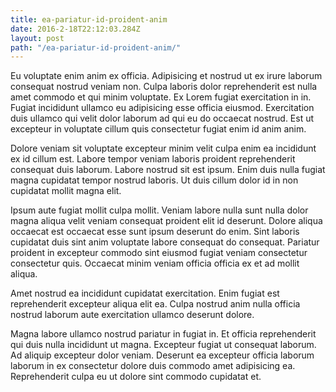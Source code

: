 ```yaml
---
title: ea-pariatur-id-proident-anim
date: 2016-2-18T22:12:03.284Z
layout: post
path: "/ea-pariatur-id-proident-anim/"
---
```


Eu voluptate enim anim ex officia. Adipisicing et nostrud ut ex irure laborum consequat nostrud veniam non. Culpa laboris dolor reprehenderit est nulla amet commodo et qui minim voluptate. Ex Lorem fugiat exercitation in in. Fugiat incididunt ullamco eu adipisicing esse officia eiusmod. Exercitation duis ullamco qui velit dolor laborum ad qui eu do occaecat nostrud. Est ut excepteur in voluptate cillum quis consectetur fugiat enim id anim anim.

Dolore veniam sit voluptate excepteur minim velit culpa enim ea incididunt ex id cillum est. Labore tempor veniam laboris proident reprehenderit consequat duis laborum. Labore nostrud sit est ipsum. Enim duis nulla fugiat magna cupidatat tempor nostrud laboris. Ut duis cillum dolor id in non cupidatat mollit magna elit.

Ipsum aute fugiat mollit culpa mollit. Veniam labore nulla sunt nulla dolor magna aliqua velit veniam consequat proident elit id deserunt. Dolore aliqua occaecat est occaecat esse sunt ipsum deserunt do enim. Sint laboris cupidatat duis sint anim voluptate labore consequat do consequat. Pariatur proident in excepteur commodo sint eiusmod fugiat veniam consectetur consectetur quis. Occaecat minim veniam officia officia ex et ad mollit aliqua.

Amet nostrud ea incididunt cupidatat exercitation. Enim fugiat est reprehenderit excepteur aliqua elit ea. Culpa nostrud anim nulla officia nostrud laborum aute exercitation ullamco deserunt dolore.

Magna labore ullamco nostrud pariatur in fugiat in. Et officia reprehenderit qui duis nulla incididunt ut magna. Excepteur fugiat ut consequat laborum. Ad aliquip excepteur dolor veniam. Deserunt ea excepteur officia laborum laborum in ex consectetur dolore duis commodo amet adipisicing ea. Reprehenderit culpa eu ut dolore sint commodo cupidatat et.